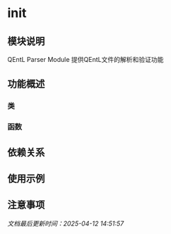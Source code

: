 # __init__

## 模块说明
QEntL Parser Module
提供QEntL文件的解析和验证功能

## 功能概述

### 类


### 函数


## 依赖关系

## 使用示例

## 注意事项

*文档最后更新时间：2025-04-12 14:51:57*